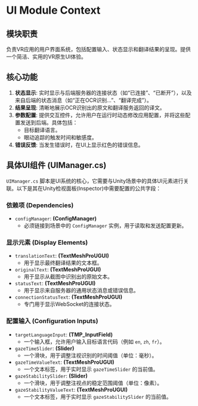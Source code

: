 # UI Module Context

## 模块职责
负责VR应用的用户界面系统，包括配置输入、状态显示和翻译结果的呈现。提供一个简洁、实用的VR原生UI体验。

## 核心功能
1.  **状态显示**: 实时显示与后端服务器的连接状态（如“已连接”、“已断开”），以及来自后端的状态消息（如“正在OCR识别...”、“翻译完成”）。
2.  **结果呈现**: 清晰地展示OCR识别出的原文和翻译服务返回的译文。
3.  **参数配置**: 提供交互控件，允许用户在运行时动态修改应用配置，并将这些配置发送到后端。具体包括：
    *   目标翻译语言。
    *   眼动追踪的触发时间和敏感度。
4.  **错误反馈**: 当发生错误时，在UI上显示红色的错误信息。

## 具体UI组件 (UIManager.cs)
`UIManager.cs` 脚本是UI系统的核心，它需要与Unity场景中的具体UI元素进行关联。以下是其在Unity检视面板(Inspector)中需要配置的公共字段：

### 依赖项 (Dependencies)
*   `configManager`: **(ConfigManager)**
    *   必须链接到场景中的 `ConfigManager` 实例，用于读取和发送配置更新。

### 显示元素 (Display Elements)
*   `translationText`: **(TextMeshProUGUI)**
    *   用于显示最终翻译结果的文本框。
*   `originalText`: **(TextMeshProUGUI)**
    *   用于显示从截图中识别出的原始文本。
*   `statusText`: **(TextMeshProUGUI)**
    *   用于显示来自服务器的通用状态消息或错误信息。
*   `connectionStatusText`: **(TextMeshProUGUI)**
    *   专门用于显示WebSocket的连接状态。

### 配置输入 (Configuration Inputs)
*   `targetLanguageInput`: **(TMP_InputField)**
    *   一个输入框，允许用户输入目标语言代码（例如 `en`, `zh`, `fr`）。
*   `gazeTimeSlider`: **(Slider)**
    *   一个滑块，用于调整注视识别的时间阈值（单位：毫秒）。
*   `gazeTimeValueText`: **(TextMeshProUGUI)**
    *   一个文本标签，用于实时显示 `gazeTimeSlider` 的当前值。
*   `gazeStabilitySlider`: **(Slider)**
    *   一个滑块，用于调整注视点的稳定范围阈值（单位：像素）。
*   `gazeStabilityValueText`: **(TextMeshProUGUI)**
    *   一个文本标签，用于实时显示 `gazeStabilitySlider` 的当前值。
